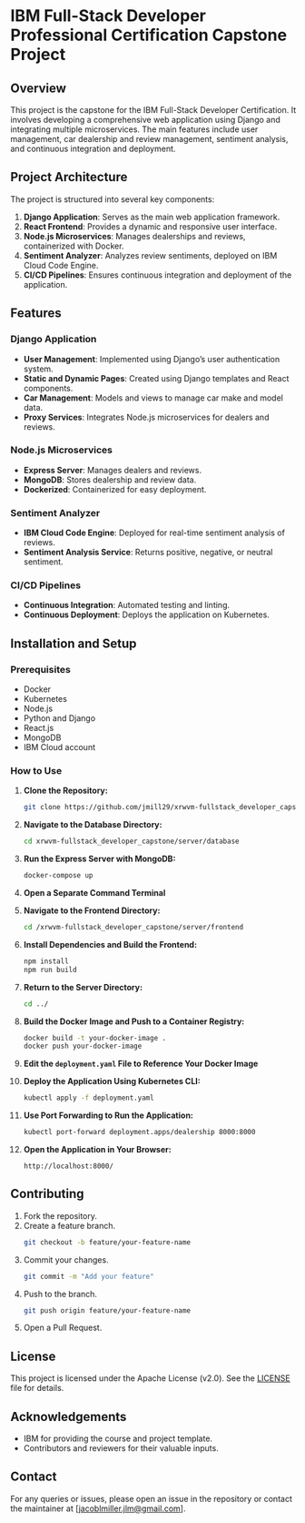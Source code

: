 # IBM Full-Stack Developer Professional Certification Capstone Project

## Overview

This project is the capstone for the IBM Full-Stack Developer Certification. It involves developing a comprehensive web application using Django and integrating multiple microservices. The main features include user management, car dealership and review management, sentiment analysis, and continuous integration and deployment.

## Project Architecture

The project is structured into several key components:

1. **Django Application**: Serves as the main web application framework.
2. **React Frontend**: Provides a dynamic and responsive user interface.
3. **Node.js Microservices**: Manages dealerships and reviews, containerized with Docker.
4. **Sentiment Analyzer**: Analyzes review sentiments, deployed on IBM Cloud Code Engine.
5. **CI/CD Pipelines**: Ensures continuous integration and deployment of the application.

## Features

### Django Application

- **User Management**: Implemented using Django’s user authentication system.
- **Static and Dynamic Pages**: Created using Django templates and React components.
- **Car Management**: Models and views to manage car make and model data.
- **Proxy Services**: Integrates Node.js microservices for dealers and reviews.

### Node.js Microservices

- **Express Server**: Manages dealers and reviews.
- **MongoDB**: Stores dealership and review data.
- **Dockerized**: Containerized for easy deployment.

### Sentiment Analyzer

- **IBM Cloud Code Engine**: Deployed for real-time sentiment analysis of reviews.
- **Sentiment Analysis Service**: Returns positive, negative, or neutral sentiment.

### CI/CD Pipelines

- **Continuous Integration**: Automated testing and linting.
- **Continuous Deployment**: Deploys the application on Kubernetes.

## Installation and Setup

### Prerequisites

- Docker
- Kubernetes
- Node.js
- Python and Django
- React.js
- MongoDB
- IBM Cloud account

### How to Use

1. **Clone the Repository:**
    ```bash
    git clone https://github.com/jmill29/xrwvm-fullstack_developer_capstone.git
    ```

2. **Navigate to the Database Directory:**
    ```bash
    cd xrwvm-fullstack_developer_capstone/server/database
    ```

3. **Run the Express Server with MongoDB:**
    ```bash
    docker-compose up
    ```

4. **Open a Separate Command Terminal**

5. **Navigate to the Frontend Directory:**
    ```bash
    cd /xrwvm-fullstack_developer_capstone/server/frontend
    ```

6. **Install Dependencies and Build the Frontend:**
    ```bash
    npm install
    npm run build
    ```

7. **Return to the Server Directory:**
    ```bash
    cd ../
    ```

8. **Build the Docker Image and Push to a Container Registry:**
    ```bash
    docker build -t your-docker-image .
    docker push your-docker-image
    ```

9. **Edit the `deployment.yaml` File to Reference Your Docker Image**

10. **Deploy the Application Using Kubernetes CLI:**
    ```bash
    kubectl apply -f deployment.yaml
    ```

11. **Use Port Forwarding to Run the Application:**
    ```bash
    kubectl port-forward deployment.apps/dealership 8000:8000
    ```

12. **Open the Application in Your Browser:**
    ```
    http://localhost:8000/
    ```

## Contributing

1. Fork the repository.
2. Create a feature branch.
    ```bash
    git checkout -b feature/your-feature-name
    ```
3. Commit your changes.
    ```bash
    git commit -m "Add your feature"
    ```
4. Push to the branch.
    ```bash
    git push origin feature/your-feature-name
    ```
5. Open a Pull Request.

## License

This project is licensed under the Apache License (v2.0). See the [LICENSE](LICENSE) file for details.

## Acknowledgements

- IBM for providing the course and project template.
- Contributors and reviewers for their valuable inputs.

## Contact

For any queries or issues, please open an issue in the repository or contact the maintainer at [jacoblmiller.jlm@gmail.com].
